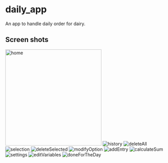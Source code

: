 # daily_app

An app to handle daily order for dairy.

## Screen shots

<img src="ss/home.jpg" alt="home" width="300" >
<img src="ss/history.jpg" alt="history">
<img src="ss/deleteAll.jpg" alt="deleteAll">
<img src="ss/selection.jpg" alt="selection">
<img src="ss/deleteSel.jpg" alt="deleteSelected">
<img src="ss/modifyOpt.jpg" alt="modifyOption">
<img src="ss/addEntry.jpg" alt="addEntry">
<img src="ss/sum.jpg" alt="calculateSum">
<img src="ss/settings.jpg" alt="settings">
<img src="ss/editVar.jpg" alt="editVariables">
<img src="ss/done.jpg" alt="doneForTheDay">
